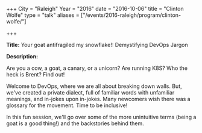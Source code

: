 +++ 
City = "Raleigh" 
Year = "2016" 
date = "2016-10-06" 
title = "Clinton Wolfe" 
type = "talk" 
aliases = ["/events/2016-raleigh/program/clinton-wolfe/"]

+++
<div class="span-15  ">
  <div class="span-15  last ">
  <p><strong>Title:</strong>
Your goat antifragiled my snowflake!: Demystifying DevOps Jargon</p>

<p><strong>Description:</strong></p>
<p>Are you a cow, a goat, a canary, or a unicorn?  Are running K8S? Who the heck is Brent?  Find out!
</p><p>
Welcome to DevOps, where we are all about breaking down walls.  But, we've created a private dialect, full of familiar words with unfamiliar meanings, and in-jokes upon in-jokes.  Many newcomers wish there was a glossary for the movement.  Time to be inclusive!
</p><p>
In this fun session, we'll go over some of the more unintuitive terms (being a goat is a good thing!) and the backstories behind them.  
</p>

  </div>
</div>
